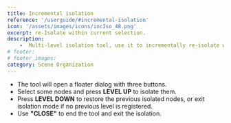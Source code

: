 ```yaml
---
title: Incremental isolation
reference: '/userguide/#incremental-isolation'
icon: '/assets/images/icons/incIso_48.png'
excerpt: re-Isolate within current selection.
description:
    -  Multi-level isolation tool, use it to incrementally re-isolate within the current selection. 
# footer:
# footer_images:
category: Scene Organization
---
```


* The tool will open a floater dialog with three buttons.
* Select some nodes and press **LEVEL UP** to isolate them.
* Press **LEVEL DOWN** to restore the previous isolated nodes, or exit isolation mode if no previous level is registered.
* Use **"CLOSE"** to end the tool and exit the isolation.
